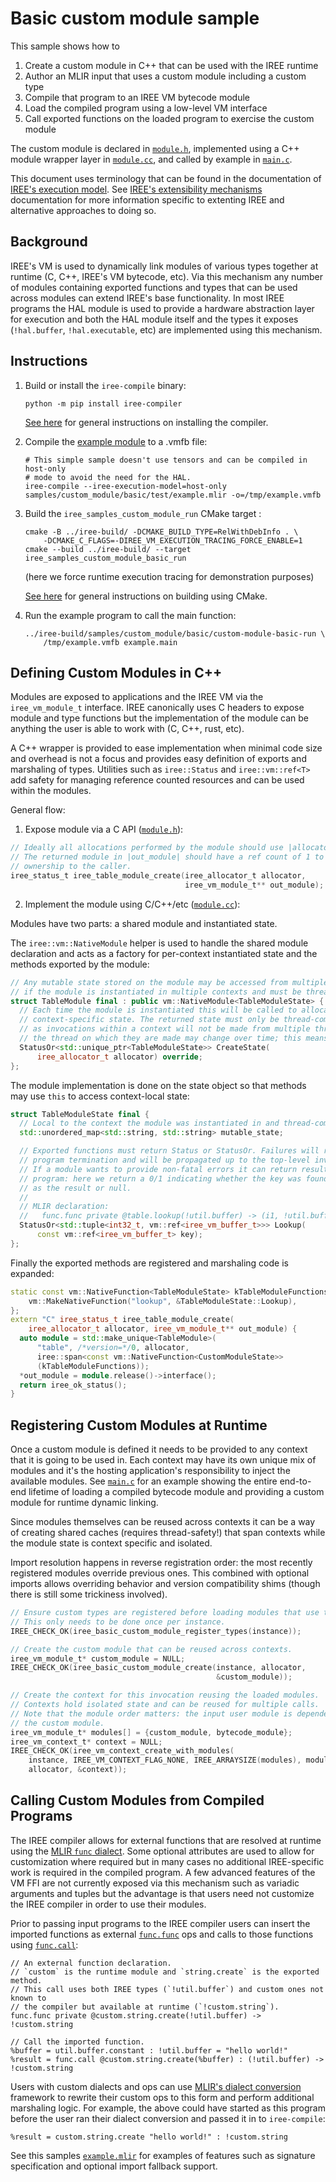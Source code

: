# Basic custom module sample

This sample shows how to

1. Create a custom module in C++ that can be used with the IREE runtime
2. Author an MLIR input that uses a custom module including a custom type
3. Compile that program to an IREE VM bytecode module
4. Load the compiled program using a low-level VM interface
5. Call exported functions on the loaded program to exercise the custom module

The custom module is declared in [`module.h`](./module.h), implemented using a
C++ module wrapper layer in [`module.cc`](./module.cc), and called by example in
[`main.c`](./main.c).

This document uses terminology that can be found in the documentation of
[IREE's execution model](https://github.com/openxla/iree/blob/main/docs/developers/design_docs/execution_model.md).
See [IREE's extensibility mechanisms](https://openxla.github.io/iree/reference/extensions/)
documentation for more information specific to extenting IREE and
alternative approaches to doing so.

## Background

IREE's VM is used to dynamically link modules of various types together at
runtime (C, C++, IREE's VM bytecode, etc). Via this mechanism any number of
modules containing exported functions and types that can be used across modules
can extend IREE's base functionality. In most IREE programs the HAL module is
used to provide a hardware abstraction layer for execution and both the HAL
module itself and the types it exposes (`!hal.buffer`, `!hal.executable`, etc)
are implemented using this mechanism.

## Instructions

1. Build or install the `iree-compile` binary:

    ```
    python -m pip install iree-compiler
    ```

    [See here](https://openxla.github.io/iree/reference/bindings/python/)
    for general instructions on installing the compiler.

3. Compile the [example module](./test/example.mlir) to a .vmfb file:

    ```
    # This simple sample doesn't use tensors and can be compiled in host-only
    # mode to avoid the need for the HAL.
    iree-compile --iree-execution-model=host-only samples/custom_module/basic/test/example.mlir -o=/tmp/example.vmfb
    ```

3. Build the `iree_samples_custom_module_run` CMake target :

    ```
    cmake -B ../iree-build/ -DCMAKE_BUILD_TYPE=RelWithDebInfo . \
        -DCMAKE_C_FLAGS=-DIREE_VM_EXECUTION_TRACING_FORCE_ENABLE=1
    cmake --build ../iree-build/ --target iree_samples_custom_module_basic_run
    ```
    (here we force runtime execution tracing for demonstration purposes)

    [See here](https://openxla.github.io/iree/building-from-source/getting-started/)
    for general instructions on building using CMake.

4. Run the example program to call the main function:

   ```
   ../iree-build/samples/custom_module/basic/custom-module-basic-run \
       /tmp/example.vmfb example.main
   ```

## Defining Custom Modules in C++

Modules are exposed to applications and the IREE VM via the `iree_vm_module_t`
interface. IREE canonically uses C headers to expose module and type functions
but the implementation of the module can be anything the user is able to work
with (C, C++, rust, etc).

A C++ wrapper is provided to ease implementation when minimal code size and overhead is not a focus and provides easy definition of exports and marshaling
of types. Utilities such as `iree::Status` and `iree::vm::ref<T>` add safety for
managing reference counted resources and can be used within the modules.

General flow:

1. Expose module via a C API ([`module.h`](./module.h)):

```c
// Ideally all allocations performed by the module should use |allocator|.
// The returned module in |out_module| should have a ref count of 1 to transfer
// ownership to the caller.
iree_status_t iree_table_module_create(iree_allocator_t allocator,
                                       iree_vm_module_t** out_module);
```

2. Implement the module using C/C++/etc ([`module.cc`](./module.cc)):

Modules have two parts: a shared module and instantiated state.

The `iree::vm::NativeModule` helper is used to handle the shared module
declaration and acts as a factory for per-context instantiated state and the
methods exported by the module:

```c++
// Any mutable state stored on the module may be accessed from multiple threads
// if the module is instantiated in multiple contexts and must be thread-safe.
struct TableModule final : public vm::NativeModule<TableModuleState> {
  // Each time the module is instantiated this will be called to allocate the
  // context-specific state. The returned state must only be thread-compatible
  // as invocations within a context will not be made from multiple threads but
  // the thread on which they are made may change over time; this means no TLS!
  StatusOr<std::unique_ptr<TableModuleState>> CreateState(
      iree_allocator_t allocator) override;
};
```

The module implementation is done on the state object so that methods may use
`this` to access context-local state:

```c++
struct TableModuleState final {
  // Local to the context the module was instantiated in and thread-compatible.
  std::unordered_map<std::string, std::string> mutable_state;

  // Exported functions must return Status or StatusOr. Failures will result in
  // program termination and will be propagated up to the top-level invoker.
  // If a module wants to provide non-fatal errors it can return results to the
  // program: here we return a 0/1 indicating whether the key was found as well
  // as the result or null.
  //
  // MLIR declaration:
  //   func.func private @table.lookup(!util.buffer) -> (i1, !util.buffer)
  StatusOr<std::tuple<int32_t, vm::ref<iree_vm_buffer_t>>> Lookup(
      const vm::ref<iree_vm_buffer_t> key);
};
```

Finally the exported methods are registered and marshaling code is expanded:

```c++
static const vm::NativeFunction<TableModuleState> kTableModuleFunctions[] = {
    vm::MakeNativeFunction("lookup", &TableModuleState::Lookup),
};
extern "C" iree_status_t iree_table_module_create(
    iree_allocator_t allocator, iree_vm_module_t** out_module) {
  auto module = std::make_unique<TableModule>(
      "table", /*version=*/0, allocator,
      iree::span<const vm::NativeFunction<CustomModuleState>>
      (kTableModuleFunctions));
  *out_module = module.release()->interface();
  return iree_ok_status();
}
```

## Registering Custom Modules at Runtime

Once a custom module is defined it needs to be provided to any context that it
is going to be used in. Each context may have its own unique mix of modules and
it's the hosting application's responsibility to inject the available modules.
See [`main.c`](./main.c) for an example showing the entire end-to-end lifetime
of loading a compiled bytecode module and providing a custom module for runtime
dynamic linking.

Since modules themselves can be reused across contexts it can be a way of
creating shared caches (requires thread-safety!) that span contexts while the
module state is context specific and isolated.

Import resolution happens in reverse registration order: the most recently
registered modules override previous ones. This combined with optional imports
allows overriding behavior and version compatibility shims (though there is
still some trickiness involved).

```c
// Ensure custom types are registered before loading modules that use them.
// This only needs to be done once per instance.
IREE_CHECK_OK(iree_basic_custom_module_register_types(instance));

// Create the custom module that can be reused across contexts.
iree_vm_module_t* custom_module = NULL;
IREE_CHECK_OK(iree_basic_custom_module_create(instance, allocator,
                                              &custom_module));

// Create the context for this invocation reusing the loaded modules.
// Contexts hold isolated state and can be reused for multiple calls.
// Note that the module order matters: the input user module is dependent on
// the custom module.
iree_vm_module_t* modules[] = {custom_module, bytecode_module};
iree_vm_context_t* context = NULL;
IREE_CHECK_OK(iree_vm_context_create_with_modules(
    instance, IREE_VM_CONTEXT_FLAG_NONE, IREE_ARRAYSIZE(modules), modules,
    allocator, &context));
```

## Calling Custom Modules from Compiled Programs

The IREE compiler allows for external functions that are resolved at runtime
using the [MLIR `func` dialect](https://mlir.llvm.org/docs/Dialects/Func/). Some
optional attributes are used to allow for customization where required but in
many cases no additional IREE-specific work is required in the compiled program.
A few advanced features of the VM FFI are not currently exposed via this
mechanism such as variadic arguments and tuples but the advantage is that users
need not customize the IREE compiler in order to use their modules.

Prior to passing input programs to the IREE compiler users can insert the
imported functions as external
[`func.func`](https://mlir.llvm.org/docs/Dialects/Func/#funcfunc-mlirfuncfuncop)
ops and calls to those functions using
[`func.call`](https://mlir.llvm.org/docs/Dialects/Func/#funccall-mlirfunccallop):

```mlir
// An external function declaration.
// `custom` is the runtime module and `string.create` is the exported method.
// This call uses both IREE types (`!util.buffer`) and custom ones not known to
// the compiler but available at runtime (`!custom.string`).
func.func private @custom.string.create(!util.buffer) -> !custom.string
```

```mlir
// Call the imported function.
%buffer = util.buffer.constant : !util.buffer = "hello world!"
%result = func.call @custom.string.create(%buffer) : (!util.buffer) -> !custom.string
```

Users with custom dialects and ops can use
[MLIR's dialect conversion](https://mlir.llvm.org/docs/DialectConversion/)
framework to rewrite their custom ops to this form and perform additional
marshaling logic. For example, the above could have started as this program
before the user ran their dialect conversion and passed it in to `iree-compile`:

```mlir
%result = custom.string.create "hello world!" : !custom.string
```

See this samples [`example.mlir`](./test/example.mlir) for examples of features
such as signature specification and optional import fallback support.
